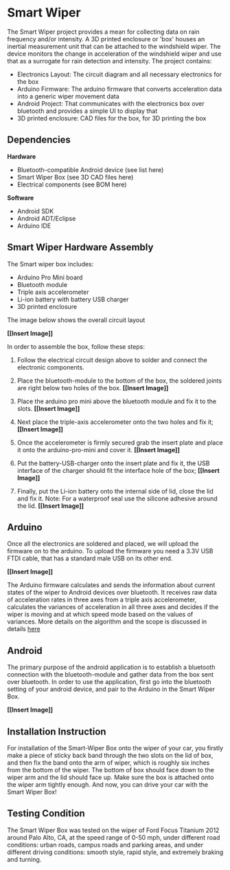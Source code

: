 **Smart Wiper**
===============

The Smart Wiper project provides a mean for collecting data on rain frequency and/or intensity. A 3D printed enclosure or 'box' houses an inertial measurement unit that can be attached to the windshield wiper. The device monitors the change in acceleration of the windshield wiper and use that as a surrogate for rain detection and intensity. 
The project contains:

* Electronics Layout: The circuit diagram and all necessary electronics for the box
* Arduino Firmware: The arduino firmware that converts acceleration data into a generic wiper movement data
* Android Project: That communicates with the electronics box over bluetooth and provides a simple UI to display that
* 3D printed enclosure: CAD files for the box, for 3D printing the box


## **Dependencies**

**Hardware**

* Bluetooth-compatible Android device (see list here)
* Smart Wiper Box (see 3D CAD files here)
* Electrical components (see BOM here)

**Software**

* Android SDK
* Android ADT/Eclipse
* Arduino IDE


## **Smart Wiper Hardware Assembly**

The Smart wiper box includes:
  - Arduino Pro Mini board 
  - Bluetooth module 
  - Triple axis accelerometer
  - Li-ion battery with battery USB charger 
  - 3D printed enclosure

The image below shows the overall circuit layout

**[[Insert Image]]**

In order to assemble the box, follow these steps: 

1. Follow the electrical circuit design above to solder and connect the electronic components. 

1. Place the bluetooth-module to the bottom of the box, the soldered joints are right below two holes of the box.
   **[[Insert Image]]**

1. Place the arduino pro mini above the bluetooth module and fix it to the slots.
   **[[Insert Image]]**

1. Next place the triple-axis accelerometer onto the two holes and fix it;   
   **[[Insert Image]]**

1. Once the accelerometer is firmly secured grab the insert plate and place it onto the arduino-pro-mini and cover it.
  **[[Insert Image]]**

1. Put the battery-USB-charger onto the insert plate and fix it, the USB interface of the charger should fit the interface hole of the box;
  **[[Insert Image]]**
  
1. Finally, put the Li-ion battery onto the internal side of lid, close the lid and fix it. Note: For a waterproof seal use the silicone adhesive around the lid.
  **[[Insert Image]]**
  
## **Arduino**
Once all the electronics are soldered and placed, we will upload the firmware on to the arduino. To upload the firmware you need a 3.3V USB FTDI cable, that has a standard male USB on its other end.

 **[[Insert Image]]**
 
The Arduino firmware calculates and sends the information about current states of the wiper to Android devices over bluetooth. It receives raw data of acceleration rates in three axes from a triple axis accelerometer, calculates the variances of acceleration in all three axes and decides if the wiper is moving and at which speed mode based on the values of variances. More details on the algorithm and the scope is discussed in details [here](https://github.com/openxc/smart-wiper/Arduino/README.md)


## **Android**

The primary purpose of the android application is to establish a bluetooth connection with the bluetooth-module and gather data from the box sent over bluetooth.  In order to use the application, first go into the bluetooth setting of your android device, and pair to the Arduino in the Smart Wiper Box. 

 **[[Insert Image]]**

## **Installation Instruction**

For installation of the Smart-Wiper Box onto the wiper of your car, you firstly make a piece of sticky back band through the two slots on the lid of box, and then fix the band onto the arm of wiper, which is roughly six inches from the bottom of the wiper. The bottom of box should face down to the wiper arm and the lid should face up. Make sure the box is attached onto the wiper arm tightly enough. And now, you can drive your car with the Smart Wiper Box! 


## **Testing Condition**

The Smart Wiper Box was tested on the wiper of Ford Focus Titanium 2012 around Palo Alto, CA, at the speed range of 0-50 mph, under different road conditions: urban roads, campus roads and parking areas, and under different driving conditions: smooth style, rapid style, and extremely braking and turning. 
